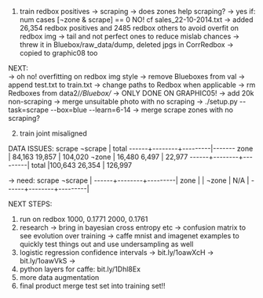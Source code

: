 
1. train redbox positives
   -> scraping
      -> does zones help scraping?
	 -> yes if: num cases [¬zone & scrape] == 0
	    NO! cf sales_22-10-2014.txt
      -> added 26,354 redbox positives
         and 2485 redbox others to avoid overfit on redbox img
      -> tail and not perfect ones to reduce mislab chances
      -> threw it in Bluebox/raw_data/dump, deleted jpgs in CorrRedbox
         -> copied to graphic08 too

NEXT:	 
   -> oh no! overfitting on redbox img style
      -> remove Blueboxes from val
      -> append test.txt to train.txt
      -> change paths to Redbox when applicable
      -> rm Redboxes from data2/*/Bluebox/*
         -> ONLY DONE ON GRAPHIC05!
      -> add 20k non-scraping
      -> merge unsuitable photo with no scraping
         -> ./setup.py --task=scrape --box=blue --learn=6-14
      -> merge scrape zones with no scraping?
      
2. train joint misaligned


	 

DATA ISSUES:
        scrape   ¬scrape | total
------+--------+---------|-------
zone  | 84,163   19,857  | 104,020
¬zone | 16,480    6,497  |  22,977
------+--------+---------|
total |100,643   26,354  | 126,997     

-> need:
        scrape   ¬scrape |
------+--------+---------|
zone  |                  |
¬zone |  N/A             |
------+--------+---------|




NEXT STEPS:
1) run on redbox
   1000, 0.1771
   2000, 0.1761
2) research
   -> bring in bayesian cross entropy etc
   -> confusion matrix to see evolution over training
   -> caffe mnist and imagenet examples to quickly test things out
   and use undersampling as well
3) logistic regression confidence intervals
   -> bit.ly/1oawXcH
   -> bit.ly/1oawVkS
   ->
4) python layers for caffe: bit.ly/1Dhl8Ex
5) more data augmentation
6) final product merge test set into training set!!
   


